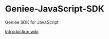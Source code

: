 # Geniee-JavaScript-SDK
Geniee SDK for JavaScript

[Introduction wiki](https://github.com/geniee-ssp/Geniee-JavaScript-SDK/wiki)
